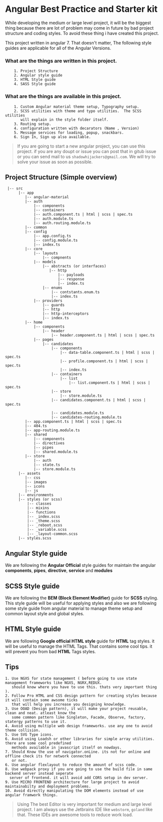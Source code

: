 # Angular Best Practice and Starter kit


   While developing the medium or large level project, it will be 
 the biggest thing because there are lot of problem may come in future
 by bad project structure and coding styles. To avoid these thing
 i have created this project. 

  
   This project written in angular 7. That doesn't matter, The following
 style guides are applicable for all of the Angular Versions. 
 
 ### What are the things are written in this project.
       
        1. Project Structure
        2. Angular style guide
        3. HTML Style guide
        4. SASS Style guide
 
  ### What are the things are available in this project.
  
        1. Custom Angular material theme setup, Typography setup.
        2. SCSS utilities with theme and typo utilities.  The SCSS utilities 
           will explain in the style folder itself.
        3. Routing setup.
        4. configuration written with decarators (Name , Version)
        5. Message services for loading, popup, snackbars.
        6. Sign In, Sign up also available.
             
 >If you are going to start a new angular project, you can use this
 project. if you are any doupt or issue you can post that in gitub issue
 or you can send mail to us `shadowhijackers@gmail.com`. We will try to 
 solve your issue as soon as possible.


## Project Structure (Simple overview)
        
     |-- src
          |-- app
             |-- angular-material
             |-- auth
                 |-- components
                 |-- containers
                 |-- auth.component.ts | html | scss | spec.ts
                 |-- auth.module.ts
                 |-- auth.routing.module.ts
             |-- common
             |-- config
                 |-- app.config.ts
                 |-- config.module.ts
                 |-- index.ts
             |-- core
                 |-- layouts
                     |-- compnents
                 |-- models
                     |-- abstracts (or interfaces)
                        |-- http
                            |-- payloads
                            |-- response
                            |-- index.ts
                     |-- enums
                         |-- contstants.enum.ts
                         |-- index.ts         
                 |-- providers
                     |-- guards
                     |-- http
                     |-- http-interceptors
                     |-- index.ts 
             |-- home
                 |-- components
                     |-- header
                         |-- header.component.ts | html | scss | spec.ts
                 |-- pages
                     |-- candidates
                         |-- components
                             |-- data-table.component.ts | html | scss | spec.ts   
                             |-- profile.component.ts | html | scss | spec.ts
                             |-- index.ts
                         |-- containers
                             |-- list
                                 |-- list.component.ts | html | scss | spec.ts  
                         |-- store
                             |-- store.module.ts 
                         |-- candidates.component.ts | html | scss | spec.ts
     
                         |-- candidates.module.ts
                         |-- candidates-routing.module.ts                  
             |-- app.component.ts | html | scss | spec.ts
             |-- 404.ts  
             |-- app-routing.module.ts 
             |-- shared
                 |-- components
                 |-- directives
                 |-- pipes
                 |-- shared.module.ts
             |-- store
                 |-- auth
                 |-- state.ts
                 |-- store.module.ts      
          |-- assets
             |-- css
             |-- images
             |-- icons 
             |-- js             
          |-- environments
          |-- styles (or scss)
              |-- classes
              |-- mixins
              |-- functions
              |-- _index.scss
              |-- _theme.scss
              |-- _reboot.scss
              |-- _variable.scss
              |-- _layout-common.scss    
          |-- styles.scss   

## Angular Style guide
   We are following the __Angular Official__ style guides for maintain the angular **components**, **pipes**, **directive**, 
  **service** and **modules** 
 
## SCSS Style guide
   We are following the __BEM (Block Element Modifier)__ guide for **SCSS** styling.
 This style guide will be useful for applying styles and also we are following
 some style guide from angular material to manage theme setup and common layout style
 and global styles.
 
## HTML Style guide 
   We are following __Google official HTML style__ guide for **HTML** tag styles. it will
 be useful to manage the HTML Tags. That contains some cool tips. it will prevent you
 from bad **HTML** Tags styles.
 
## Tips
    1. Use NGXS for state management ( before going to use state management frameworks like NGXS, NGRX,REDUX. 
       should know where you have to use this. thats very important thing ).
    2. Follow Pro HTML and CSS design pattern for creating styles because it will contain some awsome ticks
       that will help you increase you designing knowledge.
    3. Use OOAD (Design pattern), it will make your project reusable, clean and neat. atleast know the
       some common pattern like Singleton, Facade, Observe, factory, statergy patterns to use it.
    4. Avoid using multiple web design frameworks. use any one to avoid theme collision.
    5. Use SVG Type icons.
    6. Avoid using Loadsh or other libraries for simple array utilities. there are some cool predefined
       methods available in javascript itself on nowdays.
    7. Should Know the use of navigator.onLine. its not for online and offline check its for network connected
       or not.
    6. Use angular flexlayout to reduce the amount of scss code. 
    8. Use webpack proxy if you are going to use the build file in same backend server instead seperate
      server of frontend. it will avoid add CORS setup in dev server.           
    9. Use MICRO FRONTEND architecture for large project to avoid maintainabilty and deployment problems.   
    10. Avoid directly manipulating the DOM elements instead of use angular framwork things.                

> Using The best Editor is very important for medium and large level project. I am always use the Jetbrains
IDE like `webstorm`, `goland` like that. These IDEs are awesome tools to reduce work load.

